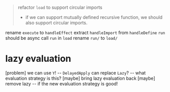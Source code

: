 > refactor `load` to support circular imports
>
> - if we can support mutually defined recursive function,
>   we should also support circular imports.

rename `execute` to `handleEffect`
extract `handleImport` from `handleDefine`
`run` should be async
call `run` in `load`
rename `run/` to `load/`

# lazy evaluation

[problem] we can use `Y`! -- `DelayedApply` can replace `Lazy`? -- what evaluation strategy is this?
[maybe] bring lazy evaluation back
[maybe] remove lazy -- if the new evaluation strategy is good!
